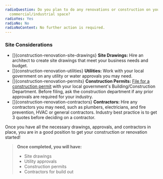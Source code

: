 ```yaml
---
radioQuestion: Do you plan to do any renovations or construction on your
  commercial/industrial space?
radioYes: Yes
radioNo: No
radioNoContent: No further action is required.
---
```


### Site Considerations

- []{construction-renovation-site-drawings} **Site Drawings:** Hire an architect to create site drawings that meet your business needs and budget.
- []{construction-renovation-utilities} **Utilities:** Work with your local government on any utility or water approvals you may need.
- []{construction-renovation-permits} **Construction Permits:** [File for a construction permit](https://www.nj.gov/dca/divisions/codes/resources/constructionpermitforms.html) with your local government's Building/Construction Department. Before filing, ask the construction department if any prior approvals are required for your industry.
- []{construction-renovation-contractors} **Contractors:** Hire any contractors you may need, such as plumbers, electricians, and fire prevention, HVAC or general contractors. Industry best practice is to get 3 quotes before deciding on a contractor.

Once you have all the necessary drawings, approvals, and contractors in place, you are in a good position to get your construction or renovation started!

> **Once completed, you will have:**
>
> - Site drawings
> - Utility approvals
> - Construction permits
> - Contractors for build out

